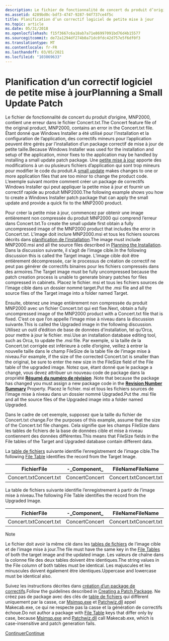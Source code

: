 ```yaml
---
description: Le fichier de fonctionnalité de concert du produit d’origine, MNP2000, contient une erreur dans le fichier Concert.txt.
ms.assetid: 4289bd0c-bdf3-4747-9287-94f737ce4f5c
title: Planification d’un correctif logiciel de petite mise à jour
ms.topic: article
ms.date: 05/31/2018
ms.openlocfilehash: f15f3667c6a18ab7a71e86997091bd76d4b15577
ms.sourcegitcommit: de72a1294df274b0a71dc0fdc42d757e5f6df0f3
ms.translationtype: MT
ms.contentlocale: fr-FR
ms.lasthandoff: 03/05/2021
ms.locfileid: "103869633"
---
```

# <a name="planning-a-small-update-patch"></a><span data-ttu-id="0f264-103">Planification d’un correctif logiciel de petite mise à jour</span><span class="sxs-lookup"><span data-stu-id="0f264-103">Planning a Small Update Patch</span></span>

<span data-ttu-id="0f264-104">Le fichier de fonctionnalité de concert du produit d’origine, MNP2000, contient une erreur dans le fichier Concert.txt.</span><span class="sxs-lookup"><span data-stu-id="0f264-104">The Concert feature file of the original product, MNP2000, contains an error in the Concert.txt file.</span></span> <span data-ttu-id="0f264-105">Étant donné que Windows Installer a été utilisé pour l’installation et la configuration de l’application, des correctifs mineurs pour l’application peuvent être gérés par l’installation d’un package correctif de mise à jour de petite taille.</span><span class="sxs-lookup"><span data-stu-id="0f264-105">Because Windows Installer was used for the installation and setup of the application, minor fixes to the application may be handled by installing a small update patch package.</span></span> <span data-ttu-id="0f264-106">Une [petite mise à jour](small-updates.md) apporte des modifications à un ou plusieurs fichiers d’application qui sont trop mineurs pour modifier le code du produit.</span><span class="sxs-lookup"><span data-stu-id="0f264-106">A [small update](small-updates.md) makes changes to one or more application files that are too minor to change the product code.</span></span> <span data-ttu-id="0f264-107">L’exemple suivant montre comment créer un package de correctifs Windows Installer qui peut appliquer la petite mise à jour et fournir un correctif rapide au produit MNP2000.</span><span class="sxs-lookup"><span data-stu-id="0f264-107">The following example shows you how to create a Windows Installer patch package that can apply the small update and provide a quick fix to the MNP2000 product.</span></span>

<span data-ttu-id="0f264-108">Pour créer la petite mise à jour, commencez par obtenir une image entièrement non compressée du produit MNP2000 qui comprend l’erreur dans Concert.txt.</span><span class="sxs-lookup"><span data-stu-id="0f264-108">To create the small update first obtain a fully uncompressed image of the MNP2000 product that includes the error in Concert.txt.</span></span> <span data-ttu-id="0f264-109">L’image doit inclure MNP2000.msi et tous les fichiers sources décrits dans [planification de l’installation](planning-the-installation.md).</span><span class="sxs-lookup"><span data-stu-id="0f264-109">The image must include MNP2000.msi and all the source files described in [Planning the Installation](planning-the-installation.md).</span></span> <span data-ttu-id="0f264-110">Dans la discussion suivante, il s’agit de l’image cible.</span><span class="sxs-lookup"><span data-stu-id="0f264-110">In the following discussion this is called the Target image.</span></span> <span data-ttu-id="0f264-111">L’image cible doit être entièrement décompressée, car le processus de création de correctif ne peut pas générer de correctifs binaires pour les fichiers compressés dans des armoires.</span><span class="sxs-lookup"><span data-stu-id="0f264-111">The Target image must be fully uncompressed because the patch creation process is unable to generate binary patches for files compressed in cabinets.</span></span> <span data-ttu-id="0f264-112">Placez le fichier. msi et tous les fichiers sources de l’image cible dans un dossier nommé target.</span><span class="sxs-lookup"><span data-stu-id="0f264-112">Put the .msi file and all the source files of the Target image into a folder named Target.</span></span>

<span data-ttu-id="0f264-113">Ensuite, obtenez une image entièrement non compressée du produit MNP2000 avec un fichier Concert.txt qui est fixe.</span><span class="sxs-lookup"><span data-stu-id="0f264-113">Next, obtain a fully uncompressed image of the MNP2000 product with a Concert.txt file that is fixed.</span></span> <span data-ttu-id="0f264-114">C’est ce que l’on appelle l’image mise à niveau dans la discussion suivante.</span><span class="sxs-lookup"><span data-stu-id="0f264-114">This is called the Upgraded image in the following discussion.</span></span> <span data-ttu-id="0f264-115">Utilisez un outil d’édition de base de données d’installation, tel qu’Orca, pour mettre à jour le fichier. msi.</span><span class="sxs-lookup"><span data-stu-id="0f264-115">Use an installation database editing tool, such as Orca, to update the .msi file.</span></span> <span data-ttu-id="0f264-116">Par exemple, si la taille de la Concert.txt corrigée est inférieure à celle d’origine, veillez à entrer la nouvelle taille dans le champ FileSize de la table file de l’image mise à niveau.</span><span class="sxs-lookup"><span data-stu-id="0f264-116">For example, if the size of the corrected Concert.txt is smaller than the original, be sure to enter the new size in the FileSize field of the File table of the upgraded image.</span></span> <span data-ttu-id="0f264-117">Notez que, étant donné que le package a changé, vous devez attribuer un nouveau code de package dans la propriété [**Résumé du numéro de révision**](revision-number-summary.md) .</span><span class="sxs-lookup"><span data-stu-id="0f264-117">Note that because the package has changed you must assign a new package code in the [**Revision Number Summary**](revision-number-summary.md) Property.</span></span> <span data-ttu-id="0f264-118">Placez le fichier. msi et tous les fichiers sources de l’image mise à niveau dans un dossier nommé Upgraded.</span><span class="sxs-lookup"><span data-stu-id="0f264-118">Put the .msi file and all the source files of the Upgraded image into a folder named Upgraded.</span></span>

<span data-ttu-id="0f264-119">Dans le cadre de cet exemple, supposez que la taille du fichier de Concert.txt change.</span><span class="sxs-lookup"><span data-stu-id="0f264-119">For the purposes of this example, assume that the size of the Concert.txt file changes.</span></span> <span data-ttu-id="0f264-120">Cela signifie que les champs FileSize dans les tables de fichiers de la base de données cible et mise à niveau contiennent des données différentes.</span><span class="sxs-lookup"><span data-stu-id="0f264-120">This means that FileSize fields in the File tables of the Target and Upgraded database contain different data.</span></span>

<span data-ttu-id="0f264-121">La [table de fichiers](file-table.md) suivante identifie l’enregistrement de l’image cible.</span><span class="sxs-lookup"><span data-stu-id="0f264-121">The following [File Table](file-table.md) identifies the record from the Target Image.</span></span>



| <span data-ttu-id="0f264-122">Fichier</span><span class="sxs-lookup"><span data-stu-id="0f264-122">File</span></span>        | <span data-ttu-id="0f264-123">-\_</span><span class="sxs-lookup"><span data-stu-id="0f264-123">Component\_</span></span> | <span data-ttu-id="0f264-124">FileName</span><span class="sxs-lookup"><span data-stu-id="0f264-124">FileName</span></span>    | <span data-ttu-id="0f264-125">FileSize</span><span class="sxs-lookup"><span data-stu-id="0f264-125">FileSize</span></span> | <span data-ttu-id="0f264-126">Version</span><span class="sxs-lookup"><span data-stu-id="0f264-126">Version</span></span> | <span data-ttu-id="0f264-127">Language</span><span class="sxs-lookup"><span data-stu-id="0f264-127">Language</span></span> | <span data-ttu-id="0f264-128">Attributs</span><span class="sxs-lookup"><span data-stu-id="0f264-128">Attributes</span></span> | <span data-ttu-id="0f264-129">Séquence</span><span class="sxs-lookup"><span data-stu-id="0f264-129">Sequence</span></span> |
|-------------|-------------|-------------|----------|---------|----------|------------|----------|
| <span data-ttu-id="0f264-130">Concert.txt</span><span class="sxs-lookup"><span data-stu-id="0f264-130">Concert.txt</span></span> | <span data-ttu-id="0f264-131">Concert</span><span class="sxs-lookup"><span data-stu-id="0f264-131">Concert</span></span>     | <span data-ttu-id="0f264-132">Concert.txt</span><span class="sxs-lookup"><span data-stu-id="0f264-132">Concert.txt</span></span> | <span data-ttu-id="0f264-133">1 000</span><span class="sxs-lookup"><span data-stu-id="0f264-133">1000</span></span>     |         |          | <span data-ttu-id="0f264-134">0</span><span class="sxs-lookup"><span data-stu-id="0f264-134">0</span></span>          | <span data-ttu-id="0f264-135">1</span><span class="sxs-lookup"><span data-stu-id="0f264-135">1</span></span>        |



 

<span data-ttu-id="0f264-136">La table de fichiers suivante identifie l’enregistrement à partir de l’image mise à niveau.</span><span class="sxs-lookup"><span data-stu-id="0f264-136">The following File Table identifies the record from the Upgraded Image.</span></span>



| <span data-ttu-id="0f264-137">Fichier</span><span class="sxs-lookup"><span data-stu-id="0f264-137">File</span></span>        | <span data-ttu-id="0f264-138">-\_</span><span class="sxs-lookup"><span data-stu-id="0f264-138">Component\_</span></span> | <span data-ttu-id="0f264-139">FileName</span><span class="sxs-lookup"><span data-stu-id="0f264-139">FileName</span></span>    | <span data-ttu-id="0f264-140">FileSize</span><span class="sxs-lookup"><span data-stu-id="0f264-140">FileSize</span></span> | <span data-ttu-id="0f264-141">Version</span><span class="sxs-lookup"><span data-stu-id="0f264-141">Version</span></span> | <span data-ttu-id="0f264-142">Language</span><span class="sxs-lookup"><span data-stu-id="0f264-142">Language</span></span> | <span data-ttu-id="0f264-143">Attributs</span><span class="sxs-lookup"><span data-stu-id="0f264-143">Attributes</span></span> | <span data-ttu-id="0f264-144">Séquence</span><span class="sxs-lookup"><span data-stu-id="0f264-144">Sequence</span></span> |
|-------------|-------------|-------------|----------|---------|----------|------------|----------|
| <span data-ttu-id="0f264-145">Concert.txt</span><span class="sxs-lookup"><span data-stu-id="0f264-145">Concert.txt</span></span> | <span data-ttu-id="0f264-146">Concert</span><span class="sxs-lookup"><span data-stu-id="0f264-146">Concert</span></span>     | <span data-ttu-id="0f264-147">Concert.txt</span><span class="sxs-lookup"><span data-stu-id="0f264-147">Concert.txt</span></span> | <span data-ttu-id="0f264-148">900</span><span class="sxs-lookup"><span data-stu-id="0f264-148">900</span></span>      |         |          | <span data-ttu-id="0f264-149">0</span><span class="sxs-lookup"><span data-stu-id="0f264-149">0</span></span>          | <span data-ttu-id="0f264-150">1</span><span class="sxs-lookup"><span data-stu-id="0f264-150">1</span></span>        |



 

> [!Note]
> <span data-ttu-id="0f264-151">Le fichier doit avoir la même clé dans les [tables de fichiers](file-table.md) de l’image cible et de l’image mise à jour.</span><span class="sxs-lookup"><span data-stu-id="0f264-151">The file must have the same key in the [File Tables](file-table.md) of both the target image and the updated image.</span></span> <span data-ttu-id="0f264-152">Les valeurs de chaîne dans la colonne file des deux tables doivent être identiques.</span><span class="sxs-lookup"><span data-stu-id="0f264-152">The string values in the File column of both tables must be identical.</span></span> <span data-ttu-id="0f264-153">Les majuscules et les minuscules doivent également être identiques.</span><span class="sxs-lookup"><span data-stu-id="0f264-153">Uppercase and lowercase must be identical also.</span></span>
> 
> <span data-ttu-id="0f264-154">Suivez les instructions décrites dans [création d’un package de correctifs](creating-a-patch-package.md).</span><span class="sxs-lookup"><span data-stu-id="0f264-154">Follow the guidelines described in [Creating a Patch Package](creating-a-patch-package.md).</span></span> <span data-ttu-id="0f264-155">Ne créez pas de package avec des clés de [table de fichiers](file-table.md) qui diffèrent uniquement par la casse, car [Msimsp.exe](msimsp-exe.md) et [Patchwiz.dll](patchwiz-dll.md) appel Makecab.exe, ce qui ne respecte pas la casse et la génération de correctifs échoue.</span><span class="sxs-lookup"><span data-stu-id="0f264-155">Do not author a package with [File Table](file-table.md) keys that differ only by case, because [Msimsp.exe](msimsp-exe.md) and [Patchwiz.dll](patchwiz-dll.md) call Makecab.exe, which is case-insensitive and patch generation fails.</span></span>

[<span data-ttu-id="0f264-156">Continuer</span><span class="sxs-lookup"><span data-stu-id="0f264-156">Continue</span></span>](creating-a-patch-creation-properties-file.md)

 

 



